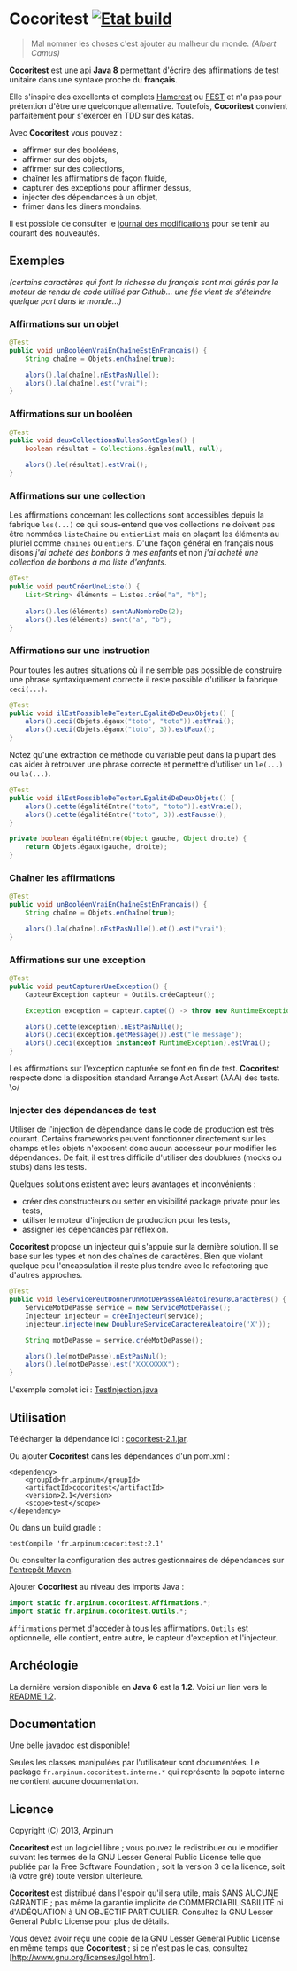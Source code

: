 # Cocoritest [![Etat build]](https://travis-ci.org/arpinum/cocoritest)

> Mal nommer les choses c'est ajouter au malheur du monde.
> <cite>(Albert Camus)</cite>

**Cocoritest** est une api **Java 8** permettant d'écrire des affirmations de test unitaire dans une syntaxe proche du **français**.

Elle s'inspire des excellents et complets [Hamcrest] ou [FEST] et n'a pas pour prétention d'être une quelconque alternative. Toutefois, **Cocoritest** convient parfaitement pour s'exercer en TDD sur des katas.

Avec **Cocoritest** vous pouvez :
* affirmer sur des booléens,
* affirmer sur des objets,
* affirmer sur des collections,
* chaîner les affirmations de façon fluide,
* capturer des exceptions pour affirmer dessus,
* injecter des dépendances à un objet,
* frimer dans les diners mondains.

Il est possible de consulter le [journal des modifications] pour se tenir au courant des nouveautés.

## Exemples
*(certains caractères qui font la richesse du français sont mal gérés par le moteur de rendu de code utilisé par Github... une fée vient de s'éteindre quelque part dans le monde...)*

### Affirmations sur un objet

```java
@Test
public void unBooléenVraiEnChaîneEstEnFrancais() {
    String chaîne = Objets.enChaîne(true);

    alors().la(chaîne).nEstPasNulle();
    alors().la(chaîne).est("vrai");
}
```

### Affirmations sur un booléen

```java
@Test
public void deuxCollectionsNullesSontEgales() {
    boolean résultat = Collections.égales(null, null);

    alors().le(résultat).estVrai();
}
```

### Affirmations sur une collection

Les affirmations concernant les collections sont accessibles depuis la fabrique `les(...)` ce qui sous-entend que vos collections ne doivent pas être nommées `listeChaine` ou `entierList` mais en plaçant les éléments au pluriel comme `chaines` ou `entiers`.
D'une façon général en français nous disons *j'ai acheté des bonbons à mes enfants* et non *j'ai acheté une collection de bonbons à ma liste d'enfants*.

```java
@Test
public void peutCréerUneListe() {
    List<String> éléments = Listes.crée("a", "b");
 
    alors().les(éléments).sontAuNombreDe(2); 
    alors().les(éléments).sont("a", "b");
}
```

### Affirmations sur une instruction

Pour toutes les autres situations où il ne semble pas possible de construire une phrase syntaxiquement correcte il reste possible d'utiliser la fabrique `ceci(...)`.

```java
@Test
public void ilEstPossibleDeTesterLEgalitéDeDeuxObjets() {
    alors().ceci(Objets.égaux("toto", "toto")).estVrai();
    alors().ceci(Objets.égaux("toto", 3)).estFaux();
}
```

Notez qu'une extraction de méthode ou variable peut dans la plupart des cas aider à retrouver une phrase correcte et permettre d'utiliser un `le(...)` ou `la(...)`.

```java
@Test
public void ilEstPossibleDeTesterLEgalitéDeDeuxObjets() {
	alors().cette(égalitéEntre("toto", "toto")).estVraie();
	alors().cette(égalitéEntre("toto", 3)).estFausse();
}

private boolean égalitéEntre(Object gauche, Object droite) {
    return Objets.égaux(gauche, droite);
}
```

### Chaîner les affirmations

```java
@Test
public void unBooléenVraiEnChaîneEstEnFrancais() {
    String chaîne = Objets.enChaîne(true);

    alors().la(chaîne).nEstPasNulle().et().est("vrai");
}
```

### Affirmations sur une exception

```java
@Test
public void peutCapturerUneException() {
	CapteurException capteur = Outils.créeCapteur();

	Exception exception = capteur.capte(() -> throw new RuntimeException("le message"));

	alors().cette(exception).nEstPasNulle();
	alors().ceci(exception.getMessage()).est("le message");
	alors().ceci(exception instanceof RuntimeException).estVrai();
}
```

Les affirmations sur l'exception capturée se font en fin de test. **Cocoritest** respecte donc la disposition standard Arrange Act Assert (AAA) des tests. \o/

### Injecter des dépendances de test

Utiliser de l'injection de dépendance dans le code de production est très courant. Certains frameworks peuvent fonctionner directement sur les champs et les objets n'exposent donc aucun accesseur pour modifier les dépendances. De fait, il est très difficile d'utiliser des doublures (mocks ou stubs) dans les tests. 

Quelques solutions existent avec leurs avantages et inconvénients :

* créer des constructeurs ou setter en visibilité package private pour les tests,
* utiliser le moteur d'injection de production pour les tests,
* assigner les dépendances par réflexion.

**Cocoritest** propose un injecteur qui s'appuie sur la dernière solution. Il se base sur les types et non des chaînes de caractères. Bien que violant quelque peu l'encapsulation il reste plus tendre avec le refactoring que d'autres approches.

```java
@Test
public void leServicePeutDonnerUnMotDePasseAléatoireSur8Caractères() {
	ServiceMotDePasse service = new ServiceMotDePasse();
	Injecteur injecteur = créeInjecteur(service);
	injecteur.injecte(new DoublureServiceCaractereAleatoire('X'));

	String motDePasse = service.créeMotDePasse();

	alors().le(motDePasse).nEstPasNul();
	alors().le(motDePasse).est("XXXXXXXX");
}
```

L'exemple complet ici : [TestInjection.java]

## Utilisation

Télécharger la dépendance ici : [cocoritest-2.1.jar].

Ou ajouter **Cocoritest** dans les dépendances d'un pom.xml :

```
<dependency>
	<groupId>fr.arpinum</groupId>
	<artifactId>cocoritest</artifactId>
	<version>2.1</version>
	<scope>test</scope>
</dependency>
```

Ou dans un build.gradle :

```
testCompile 'fr.arpinum:cocoritest:2.1'
```

Ou consulter la configuration des autres gestionnaires de dépendances sur [l'entrepôt Maven].

Ajouter **Cocoritest** au niveau des imports Java :

```java
import static fr.arpinum.cocoritest.Affirmations.*;
import static fr.arpinum.cocoritest.Outils.*;
```
`Affirmations` permet d'accéder à tous les affirmations.
`Outils` est optionnelle, elle contient, entre autre, le capteur d'exception et l'injecteur.

## Archéologie ##

La dernière version disponible en **Java 6** est la **1.2**. Voici un lien vers le [README 1.2].

## Documentation

Une belle [javadoc] est disponible!

Seules les classes manipulées par l'utilisateur sont documentées. Le package `fr.arpinum.cocoritest.interne.*` qui représente la popote interne ne contient aucune documentation.

## Licence

Copyright (C) 2013, Arpinum

**Cocoritest** est un logiciel libre ; vous pouvez le redistribuer ou le modifier suivant les termes de la GNU Lesser General Public License telle que publiée par la Free Software Foundation ; soit la version 3 de la licence, soit (à votre gré) toute version ultérieure.

**Cocoritest** est distribué dans l'espoir qu'il sera utile, mais SANS AUCUNE GARANTIE ; pas même la garantie implicite de COMMERCIABILISABILITÉ ni d'ADÉQUATION à UN OBJECTIF PARTICULIER. Consultez la GNU Lesser General Public License pour plus de détails.

Vous devez avoir reçu une copie de la GNU Lesser General Public License en même temps que **Cocoritest** ; si ce n'est pas le cas, consultez [http://www.gnu.org/licenses/lgpl.html].

[Hamcrest]: http://hamcrest.org/
[FEST]: https://code.google.com/p/fest/
[http://www.gnu.org/licenses/lgpl.html]: http://www.gnu.org/licenses/lgpl.html
[TestInjection.java]: src/test/java/fr/arpinum/cocoritest/exemples/TestInjection.java
[cocoritest-2.1.jar]: http://search.maven.org/remotecontent?filepath=fr/arpinum/cocoritest/2.1/cocoritest-2.1.jar
[l'entrepôt Maven]: http://search.maven.org/#artifactdetails%7Cfr.arpinum%7Ccocoritest%7C2.1%7Cjar
[Etat build]: https://travis-ci.org/arpinum/cocoritest.png?branch=master
[javadoc]: http://arpinum.github.io/cocoritest/apidocs
[README 1.2]: https://github.com/arpinum/cocoritest/blob/derniere-version-jdk6/README.md
[journal des modifications]: https://github.com/arpinum/cocoritest/blob/master/documentation/journalDesModifications.md
